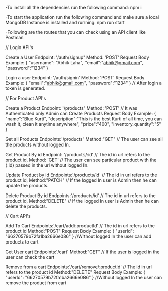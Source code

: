 -To install all the dependencies run the following command: npm i

-To start the application run the following command and make sure a local MongoDB Instance is installed and running: npm run start

-Following are the routes that you can check using an API client like Postman

// Login API's

Create a User Endpoint: '/auth/signup' Method: 'POST' Request Body Example: { "username": "Abhik Laha", "email":"abhik@gmail.com", "password":"1234" }

Login a user Endpoint: '/auth/signin' Method: 'POST' Request Body Example: { "email":"abhik@gmail.com", "password":"1234" } // After login a token is generated.

// For Product API's

Create a Product Endpoint: '/products' Method: 'POST' // It was Authenticated only Admin can Create Products Request Body Example: { "name":"Blue Kurti", "description":"This is the best Kurti of all time, you can wash it, clean it anytime anywhere", "price":"400", "inventory_quantity":"5" }

Get all Products Endpoints:'/products' Method:"GET" // The user can see all the products without logged In.

Get Product By id Endpoint: '/products/:id' // The id in url refers to the product id, Method: 'GET' // The user can see particular product with the {:id} passed in the url without logged In.

Update Product by id Endpoints:'/products/id' // The id in url refers to the product id, Method:"PATCH" // If the logged In user is Admin then he can update the products.

Delete Product By id Endpoints:'/products/id' // The id in url refers to the product id, Method:"DELETE" // If the logged In user is Admin then he can delete the products.

// Cart API's

Add To Cart Endpoints:'/cart/add/:productId' // The id in url refers to the product id Method:"POST" Request Body Example: { "userId": "66270579b72fa1ba2666e086" } //Without logged In the user can add products to cart

Get User cart Endpoints:'/cart' Method:"GET" // If the user is logged in the user can check the cart

Remove from a cart Endpoints:'/cart/remove/:productId' // The id in url refers to the product id Method:"DELETE" Request Body Example: { "userId": "66270579b72fa1ba2666e086"
} //Without logged In the user can remove the product from cart
